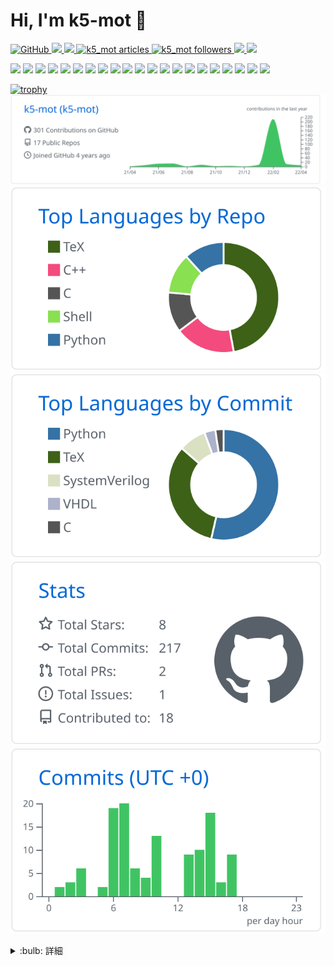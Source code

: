 <!--
**k5-mot/k5-mot** is a ✨ _special_ ✨ repository because its `README.md` (this file) appears on your GitHub profile.

Here are some ideas to get you started:

- 🔭 I’m currently working on ...
- 🌱 I’m currently learning ...
- 👯 I’m looking to collaborate on ...
- 🤔 I’m looking for help with ...
- 💬 Ask me about ...
- 📫 How to reach me: ...
- 😄 Pronouns: ...
- ⚡ Fun fact: ...
-->

# Hi, I'm k5-mot 👋

<p align="left">
  <a href="https://github.com/k5-mot/k5-mot/">
    <img src="https://komarev.com/ghpvc/?username=k5-mot" alt="GitHub"/>
  </a>
  <a href="http://twitter.com/k5_mot">
    <img height="20" src="https://img.shields.io/twitter/follow/k5_mot?label=Twitter&logo=twitter&style=flat" />
  </a>
  <a href="https://github.com/k5-mot">
    <img height="20" src="https://img.shields.io/github/followers/k5-mot?label=follow&logo=github&style=flat" />
  </a>
  <!-- Articles のバッジ -->
  <a href="https://zenn.dev/k5_mot/articles">
    <img src="https://zenn.badge.nikaera.com/s/k5_mot/articles?style=flat" alt="k5_mot articles" />
  </a>
 <!-- Followers のバッジ -->
  <a href="https://zenn.dev/k5_mot/followers">
    <img src="https://zenn.badge.nikaera.com/s/k5_mot/followers?style=flat" alt="k5_mot followers" />
  </a>
  <!--a href="https://www.reddit.com/user/k5-mot">
    <img height="20" src="https://img.shields.io/reddit/user-karma/combined/k5-mot?label=Reddit&logo=reddit&style=flat" />
  </a-->
  <!--a href="https://stackoverflow.com/users/18057054/k5-mot">
    <img height="20" src="https://img.shields.io/stackexchange/stackoverflow/r/18057054?label=StackOverflow&logo=stack-overflow&style=flat" />
  </a-->
  <!--a href="https://ja.stackoverflow.com/users/37685/k5-mot">
    <img height="20" src="https://img.shields.io/stackexchange/stackoverflow/r/18057054?label=StackOverflow&logo=stack-overflow&style=flat" />
  </a-->
  <a href="http://qiita.com/k5-mot">
    <img height="20" src="https://qiita-badge.apiapi.app/s/k5-mot/posts.svg" />
  </a>
  <a href="http://qiita.com/k5-mot">
    <img height="20" src="https://qiita-badge.apiapi.app/s/k5-mot/contributions.svg" />
  </a>
</p>

<p align="left">
  <img src="https://img.shields.io/badge/-Windows-0078D6.svg?logo=windows&style=flat">
  <img src="https://img.shields.io/badge/-Linux-FCC624.svg?logo=linux&style=flat">
  <img src="https://img.shields.io/badge/-Ubuntu-E95420.svg?logo=ubuntu&style=flat">
  <img src="https://img.shields.io/badge/-CentOS-262577.svg?logo=centos&style=flat">
  <img src="https://img.shields.io/badge/-C-A8B9CC.svg?logo=c&style=flat">
  <img src="https://img.shields.io/badge/-C++-00599C.svg?logo=cplusplus&style=flat">
  <img src="https://img.shields.io/badge/-C%20Sharp-239120.svg?logo=csharp&style=flat">
  <img src="https://img.shields.io/badge/-Python-3776AB.svg?logo=python&style=flat">
  <img src="https://img.shields.io/badge/-HTML5-E34F26.svg?logo=html5&style=flat">
  <img src="https://img.shields.io/badge/-CSS3-1572B6.svg?logo=css3&style=flat">
  <img src="https://img.shields.io/badge/-JavaScript-F7DF1E.svg?logo=javascript&style=flat">
  <img src="https://img.shields.io/badge/-Vim-019733.svg?logo=vim&style=flat">
  <img src="https://img.shields.io/badge/-Visual%20Studio%20Code-007ACC.svg?logo=visualstudiocode&style=flat">
  <img src="https://img.shields.io/badge/-Git-F05032.svg?logo=git&style=flat">
  <img src="https://img.shields.io/badge/-LaTeX-008080.svg?logo=latex&style=flat">
  <img src="https://img.shields.io/badge/-Inkscape-000000.svg?logo=inkscape&style=flat">
  <img src="https://img.shields.io/badge/-OpenGL-5586A4.svg?logo=opengl&style=flat">
  <img src="https://img.shields.io/badge/-MFC-0078D6.svg?logo=windows&style=flat">
  <img src="https://img.shields.io/badge/-WinForms-0078D6.svg?logo=windows&style=flat">
  <img src="https://img.shields.io/badge/-WPF-0078D6.svg?logo=windows&style=flat">
  <img src="https://img.shields.io/badge/-Intel%20FPGA-0071C5.svg?logo=intel&style=flat">
</p>

[![trophy](https://github-profile-trophy.vercel.app/?username=k5-mot&column=7)](https://github.com/ryo-ma/github-profile-trophy)
[![](https://raw.githubusercontent.com/k5-mot/k5-mot/main/profile-summary-card-output/github/0-profile-details.svg)](https://github.com/vn7n24fzkq/github-profile-summary-cards)
[![](https://raw.githubusercontent.com/k5-mot/k5-mot/main/profile-summary-card-output/github/1-repos-per-language.svg)](https://github.com/vn7n24fzkq/github-profile-summary-cards) [![](https://raw.githubusercontent.com/k5-mot/k5-mot/main/profile-summary-card-output/github/2-most-commit-language.svg)](https://github.com/vn7n24fzkq/github-profile-summary-cards)
[![](https://raw.githubusercontent.com/k5-mot/k5-mot/main/profile-summary-card-output/github/3-stats.svg)](https://github.com/vn7n24fzkq/github-profile-summary-cards) [![](https://raw.githubusercontent.com/k5-mot/k5-mot/main/profile-summary-card-output/github/4-productive-time.svg)](https://github.com/vn7n24fzkq/github-profile-summary-cards)


<details>
  <summary>
    :bulb: 詳細
  </summary>
  <div>

## 💘 My Repository

### ❤️ Templates
- 📜 [template-handout](https://github.com/k5-mot/template-handout)
- 📜 [template-report](https://github.com/k5-mot/template-report)
- 📜 [template-slide](https://github.com/k5-mot/template-slide)
- 📜 [template-IEEE](https://github.com/k5-mot/template-IEEE)
- 📜 [template-IPSJ](https://github.com/k5-mot/template-IPSJ)

### 🧡 Reports
- 📌 [The-Dining-Philosophers-Problem](https://github.com/k5-mot/The-Dining-Philosophers-Problem)

### 💛 Configurations
- ⚙️ [dotfiles](https://github.com/k5-mot/dotfiles)
- ⚙️ [code-samples](https://github.com/k5-mot/code-samples)

### 💚 GitHub Actions
- 🎈 [package-action](https://github.com/k5-mot/package-action)
- 🎈 [info-action](https://github.com/k5-mot/info-action)
- 🎈 [latexmk-action](https://github.com/k5-mot/latexmk-action)
- 🎈 [auto-hms-action](https://github.com/k5-mot/auto-hms-action)

### 💙
### 💜
### 🤎

  </div>
</details>
